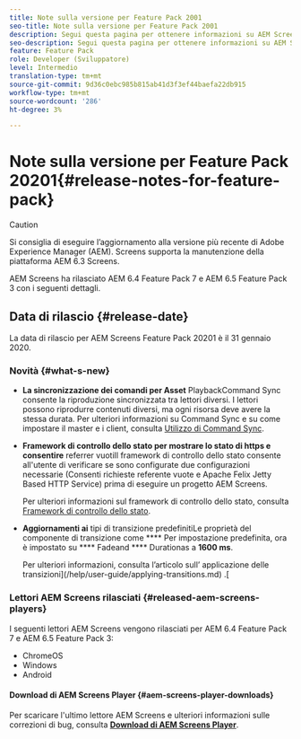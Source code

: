 ```yaml
---
title: Note sulla versione per Feature Pack 2001
seo-title: Note sulla versione per Feature Pack 2001
description: Segui questa pagina per ottenere informazioni su AEM Screens Feature Pack 20201 rilasciato il 31 gennaio 2020.
seo-description: Segui questa pagina per ottenere informazioni su AEM Screens Feature Pack 20201 rilasciato il 31 gennaio 2020.
feature: Feature Pack
role: Developer (Sviluppatore)
level: Intermedio
translation-type: tm+mt
source-git-commit: 9d36c0ebc985b815ab41d3f3ef44baefa22db915
workflow-type: tm+mt
source-wordcount: '286'
ht-degree: 3%

---
```



# Note sulla versione per Feature Pack 20201{#release-notes-for-feature-pack}

>[!CAUTION]
>
>Si consiglia di eseguire l’aggiornamento alla versione più recente di Adobe Experience Manager (AEM). Screens supporta la manutenzione della piattaforma AEM 6.3 Screens.

AEM Screens ha rilasciato AEM 6.4 Feature Pack 7 e AEM 6.5 Feature Pack 3 con i seguenti dettagli.

## Data di rilascio {#release-date}

La data di rilascio per AEM Screens Feature Pack 20201 è il 31 gennaio 2020.

### Novità {#what-s-new}

* **La sincronizzazione dei comandi per Asset**
PlaybackCommand Sync consente la riproduzione sincronizzata tra lettori diversi. I lettori possono riprodurre contenuti diversi, ma ogni risorsa deve avere la stessa durata.
Per ulteriori informazioni su Command Sync e su come impostare il master e i client, consulta [Utilizzo di Command Sync](using-command-sync.md).

* **Framework di controllo dello stato per mostrare lo stato di https e consentire**
referrer vuotiIl framework di controllo dello stato consente all&#39;utente di verificare se sono configurate due configurazioni necessarie (Consenti richieste referente vuote e Apache Felix Jetty Based HTTP Service) prima di eseguire un progetto AEM Screens.

   Per ulteriori informazioni sul framework di controllo dello stato, consulta [Framework di controllo dello stato](/help/user-guide/configuring-screens-introduction.md#health-check-framework).

* **Aggiornamenti ai**
tipi di transizione predefinitiLe proprietà del componente di transizione come 
**** Per impostazione predefinita, ora è impostato su  **** Fadeand  **** Durationas a  **1600 ms**.

   Per ulteriori informazioni, consulta l’articolo sull’ applicazione delle transizioni](/help/user-guide/applying-transitions.md) .[


### Lettori AEM Screens rilasciati {#released-aem-screens-players}

I seguenti lettori AEM Screens vengono rilasciati per AEM 6.4 Feature Pack 7 e AEM 6.5 Feature Pack 3:

* ChromeOS
* Windows
* Android

#### Download di AEM Screens Player {#aem-screens-player-downloads}

Per scaricare l&#39;ultimo lettore AEM Screens e ulteriori informazioni sulle correzioni di bug, consulta [**Download di AEM Screens Player**](https://download.macromedia.com/screens/).
